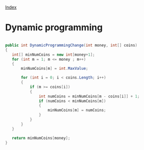 [Index](https://github.com/KiraDiShira/AlgorithmsAndDataStructures/blob/master/README.md#table-of-contents)

# Dynamic programming

 ```c#

public int DynamicProgrammingChange(int money, int[] coins)
{
    int[] minNumCoins = new int[money+1];
    for (int m = 1; m <= money ; m++)
    {
        minNumCoins[m] = int.MaxValue;

        for (int i = 0; i < coins.Length; i++)
        {
            if (m >= coins[i])
            {
                int numCoins = minNumCoins[m - coins[i]] + 1;
                if (numCoins < minNumCoins[m])
                {
                    minNumCoins[m] = numCoins;
                }
            }
        }
    }

    return minNumCoins[money];
}

 ```
